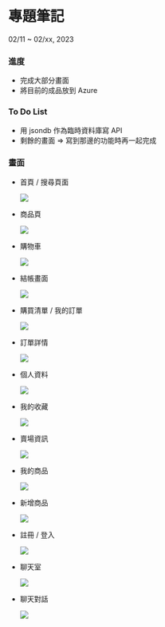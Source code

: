 # 專題筆記
02/11 ~ 02/xx, 2023

### 進度
- 完成大部分畫面
- 將目前的成品放到 Azure

### To Do List
- 用 jsondb 作為臨時資料庫寫 API
- 剩餘的畫面 => 寫到那邊的功能時再一起完成

### 畫面
- 首頁 / 搜尋頁面

    ![](img/HomePage.png)

- 商品頁

    ![](img/Product.png)

- 購物車

    ![](img/ShoppingCart.png)

- 結帳畫面

    ![](img/Bill.pngg)

- 購買清單 / 我的訂單

    ![](img/MyShopping.png)

- 訂單詳情

    ![](img/OrderDetail.png)

- 個人資料

    ![](img/Profile.png)

- 我的收藏

    ![](img/MyCollect.png)

- 賣場資訊

    ![](img/MyStore.png)

- 我的商品

    ![](img/MyProducts.png)

- 新增商品

    ![](img/AddProduct.png)

- 註冊 / 登入

    ![](img/SignUp.png)

- 聊天室

    ![](img/ChatList.png)

- 聊天對話

    ![](img/ChatRoom.png)